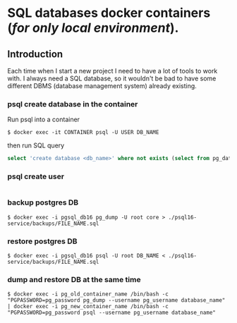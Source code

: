 # SQL databases docker containers (_for only local environment_).

## Introduction

Each time when I start a new project I need to have a lot of tools to work with. I always need a SQL database, so it 
wouldn't be bad to have some different DBMS (database management system) already existing.

### psql create database in the container
Run psql into a container
```shell
$ docker exec -it CONTAINER psql -U USER DB_NAME
```
then run SQL query
```sql
select 'create database <db_name>' where not exists (select from pg_database where datname = '<db_name>')\gexec
```
### psql create user
```sql

```
### backup postgres DB
```shell
$ docker exec -i pgsql_db16 pg_dump -U root core > ./psql16-service/backups/FILE_NAME.sql
```

### restore postgres DB
```shell
$ docker exec -i pgsql_db16 psql -U root DB_NAME < ./psql16-service/backups/FILE_NAME.sql
```

### dump and restore DB at the same time
```shell
$ docker exec -i pg_old_container_name /bin/bash -c "PGPASSWORD=pg_password pg_dump --username pg_username database_name" | docker exec -i pg_new_container_name /bin/bash -c "PGPASSWORD=pg_password psql --username pg_username database_name"
```